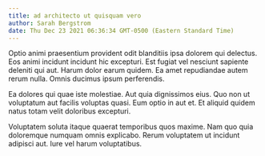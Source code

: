 ```yaml
---
title: ad architecto ut quisquam vero
author: Sarah Bergstrom
date: Thu Dec 23 2021 06:36:34 GMT-0500 (Eastern Standard Time)
---
```

Optio animi praesentium provident odit blanditiis ipsa dolorem qui delectus. Eos animi incidunt incidunt hic excepturi. Est fugiat vel nesciunt sapiente deleniti qui aut. Harum dolor earum quidem. Ea amet repudiandae autem rerum nulla. Omnis ducimus ipsum perferendis.

 Ea dolores qui quae iste molestiae. Aut quia dignissimos eius. Quo non ut voluptatum aut facilis voluptas quasi. Eum optio in aut et. Et aliquid quidem natus totam velit doloribus excepturi.

 Voluptatem soluta itaque quaerat temporibus quos maxime. Nam quo quia doloremque numquam omnis explicabo. Rerum voluptatem ut incidunt adipisci aut. Iure vel harum voluptatibus.